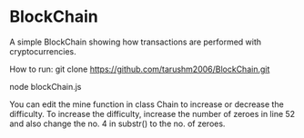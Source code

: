 # BlockChain
A simple BlockChain showing how transactions are performed with cryptocurrencies.

How to run:
git clone https://github.com/tarushm2006/BlockChain.git

node blockChain.js


You can edit the mine function in class Chain to increase or decrease the difficulty.
To increase the difficulty, increase the number of zeroes in line 52 and also change the no. 4 in substr() to the no. of zeroes.
